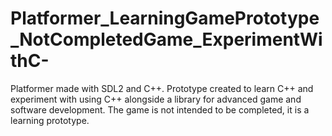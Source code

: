# Platformer_LearningGamePrototype_NotCompletedGame_ExperimentWithC-
Platformer made with SDL2 and C++. Prototype created to learn C++ and experiment with using C++ alongside a library for advanced game and software development. The game is not intended to be completed, it is a learning prototype.
